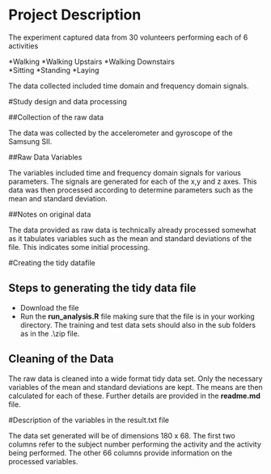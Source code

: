 # Project Description

The experiment captured data from 30 volunteers performing each of 6 activities 

*Walking 
*Walking Upstairs 
*Walking Downstairs  
*Sitting 
*Standing
*Laying

The data collected included time domain and frequency domain signals.

#Study design and data processing

##Collection of the raw data

The data was collected by the accelerometer and gyroscope of the Samsung SII. 

##Raw Data Variables

The variables included time and frequency domain signals for various parameters. The signals are generated for each of the x,y and z axes. This data was then processed according to determine parameters such as the mean and standard deviation.

##Notes on original data

The data provided as raw data is technically already processed somewhat as it tabulates variables such as the mean and standard deviations of the file. This indicates some initial processing.

#Creating the tidy datafile

## Steps to generating the tidy data file

* Download the file
* Run the **run_analysis.R** file making sure that the file is in your working directory. The training and test data sets should also in the sub folders as in the \.\zip file.

## Cleaning of the Data

The raw data is cleaned into a wide format tidy data set. Only the necessary variables of the mean and standard deviations are kept. The means are then calculated for each of these. Further details are provided in the **readme.md** file.

#Description of the variables in the result.txt file

The data set generated will be of dimensions 180 x 68. The first two columns refer to the subject number performing the activity and the activity being performed. The other 66 columns provide information on the processed variables.





